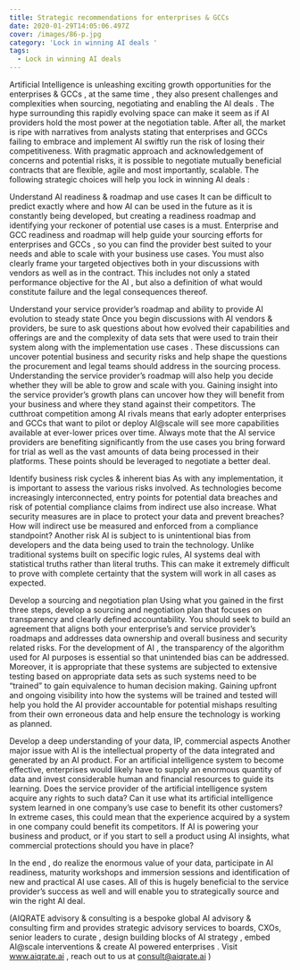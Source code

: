 ```yaml
---
title: Strategic recommendations for enterprises & GCCs
date: 2020-01-29T14:05:06.497Z
cover: /images/86-p.jpg
category: 'Lock in winning AI deals '
tags:
  - Lock in winning AI deals
---
```

Artificial Intelligence is unleashing exciting growth opportunities for the enterprises & GCCs , at the same time , they also present challenges and complexities when sourcing, negotiating and enabling the AI deals . The hype surrounding this rapidly evolving space can make it seem as if AI providers hold the most power at the negotiation table. After all, the market is ripe with narratives from analysts stating that enterprises and GCCs failing to embrace and implement AI swiftly run the risk of losing their competitiveness. With pragmatic approach and acknowledgement of concerns and potential risks, it is possible to negotiate mutually beneficial contracts that are flexible, agile and most importantly, scalable. The following strategic choices will help you lock in winning AI deals :

Understand AI readiness & roadmap and use cases
It can be difficult to predict exactly where and how AI can be used in the future as it is constantly being developed, but creating a readiness roadmap and identifying your reckoner of potential use cases is a must. Enterprise and GCC readiness and roadmap will help guide your sourcing efforts for enterprises and GCCs , so you can find the provider best suited to your needs and able to scale with your business use cases. You must also clearly frame your targeted objectives both in your discussions with vendors as well as in the contract. This includes not only a stated performance objective for the AI , but also a definition of what would constitute failure and the legal consequences thereof.

Understand your service provider’s roadmap and ability to provide AI evolution to steady state
Once you begin discussions with AI vendors & providers, be sure to ask questions about how evolved their capabilities and offerings are and the complexity of data sets that were used to train their system along with the implementation use cases . These discussions can uncover potential business and security risks and help shape the questions the procurement and legal teams should address in the sourcing process. Understanding the service provider’s roadmap will also help you decide whether they will be able to grow and scale with you. Gaining insight into the service provider’s growth plans can uncover how they will benefit from your business and where they stand against their competitors. The cutthroat competition among AI rivals means that early adopter enterprises and GCCs that want to pilot or deploy AI@scale will see more capabilities available at ever-lower prices over time. Always mote that the AI service providers are benefiting significantly from the use cases you bring forward for trial as well as the vast amounts of data being processed in their platforms. These points should be leveraged to negotiate a better deal.

Identify business risk cycles & inherent bias
As with any implementation, it is important to assess the various risks involved. As technologies become increasingly interconnected, entry points for potential data breaches and risk of potential compliance claims from indirect use also increase. What security measures are in place to protect your data and prevent breaches? How will indirect use be measured and enforced from a compliance standpoint? Another risk AI is subject to is unintentional bias from developers and the data being used to train the technology. Unlike traditional systems built on specific logic rules, AI systems deal with statistical truths rather than literal truths. This can make it extremely difficult to prove with complete certainty that the system will work in all cases as expected.

Develop a sourcing and negotiation plan
Using what you gained in the first three steps, develop a sourcing and negotiation plan that focuses on transparency and clearly defined accountability. You should seek to build an agreement that aligns both your enterprise’s and service provider’s roadmaps and addresses data ownership and overall business and security related risks. For the development of AI , the transparency of the algorithm used for AI purposes is essential so that unintended bias can be addressed. Moreover, it is appropriate that these systems are subjected to extensive testing based on appropriate data sets as such systems need to be “trained” to gain equivalence to human decision making. Gaining upfront and ongoing visibility into how the systems will be trained and tested will help you hold the AI provider accountable for potential mishaps resulting from their own erroneous data and help ensure the technology is working as planned.

Develop a deep understanding of your data, IP, commercial aspects
Another major issue with AI is the intellectual property of the data integrated and generated by an AI product. For an artificial intelligence system to become effective, enterprises would likely have to supply an enormous quantity of data and invest considerable human and financial resources to guide its learning. Does the service provider of the artificial intelligence system acquire any rights to such data? Can it use what its artificial intelligence system learned in one company’s use case to benefit its other customers? In extreme cases, this could mean that the experience acquired by a system in one company could benefit its competitors. If AI is powering your business and product, or if you start to sell a product using AI insights, what commercial protections should you have in place?

In the end , do realize the enormous value of your data, participate in AI readiness, maturity workshops and immersion sessions and identification of new and practical AI use cases. All of this is hugely beneficial to the service provider’s success as well and will enable you to strategically source and win the right AI deal.

(AIQRATE advisory & consulting is a bespoke global AI advisory & consulting firm and provides strategic advisory services to boards, CXOs, senior leaders to curate , design building blocks of AI strategy , embed AI@scale interventions & create AI powered enterprises . Visit www.aiqrate.ai , reach out to us at consult@aiqrate.ai )
